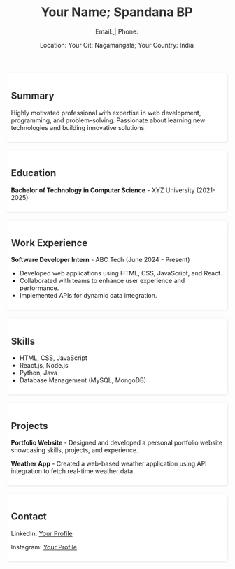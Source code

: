 <!DOCTYPE html><html lang="en">
<head>
    <meta charset="UTF-8">
    <meta name="viewport" content="width=device-width, initial-scale=1.0">
    <title>Resume</title>
    <style>
        <body>{
            font-family: Arial, sans-serif;
            max-width: 800px;
            margin: auto;
            padding: 20px;
            border: 1px solid #ccc;
            box-shadow: 2px 2px 10px rgba(0, 0, 0, 0.1);
            background-color: #f9f9f9;
        }
        h1, h2 {
            color: #333;
        }
        .section {
            margin-bottom: 20px;
            padding: 10px;
            background: white;
            border-radius: 5px;
            box-shadow: 1px 1px 5px rgba(0, 0, 0, 0.1);
        }
        ul {
            padding-left: 20px;
        }
    </style>
</head>
<body>
    <header>
        <h1>Your Name; Spandana BP</h1>
        <p> Email:<a href="spandanabp18@gmail.com"> </a> | Phone: <a href="+91-9113514346"> </a>
</p>
        <p>Location: Your Cit: Nagamangala; Your Country: India</p>
    </header><section class="section">
    <h2>Summary</h2>
    <p>Highly motivated professional with expertise in web development, programming, and problem-solving. Passionate about learning new technologies and building innovative solutions.</p>
</section>

<section class="section">
    <h2>Education</h2>
    <p><strong>Bachelor of Technology in Computer Science</strong> - XYZ University (2021-2025)</p>
</section>

<section class="section">
    <h2>Work Experience</h2>
    <p><strong>Software Developer Intern</strong> - ABC Tech (June 2024 - Present)</p>
    <ul>
        <li>Developed web applications using HTML, CSS, JavaScript, and React.</li>
        <li>Collaborated with teams to enhance user experience and performance.</li>
        <li>Implemented APIs for dynamic data integration.</li>
    </ul>
</section>

<section class="section">
    <h2>Skills</h2>
    <ul>
        <li>HTML, CSS, JavaScript</li>
        <li>React.js, Node.js</li>
        <li>Python, Java</li>
        <li>Database Management (MySQL, MongoDB)</li>
    </ul>
</section>

<section class="section">
    <h2>Projects</h2>
    <p><strong>Portfolio Website</strong> - Designed and developed a personal portfolio website showcasing skills, projects, and experience.</p>
    <p><strong>Weather App</strong> - Created a web-based weather application using API integration to fetch real-time weather data.</p>
</section>

<section class="section">
    <h2>Contact</h2>
    <p>LinkedIn: <a href="https://www.linkedin.com/in/spandana-b-p-769499303">Your Profile</a></p>
    <p>Instagram: <a href="https://www.instagram.com/spandana.bp">Your Profile</a></p>
</section>

</body>
</html>